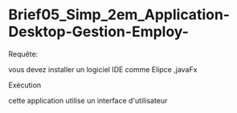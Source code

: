 # Brief05_Simp_2em_Application-Desktop-Gestion-Employ-
Requête:

vous devez installer un logiciel IDE comme Elipce ,javaFx 

Exécution

cette application utilise un interface  d'utilisateur 
